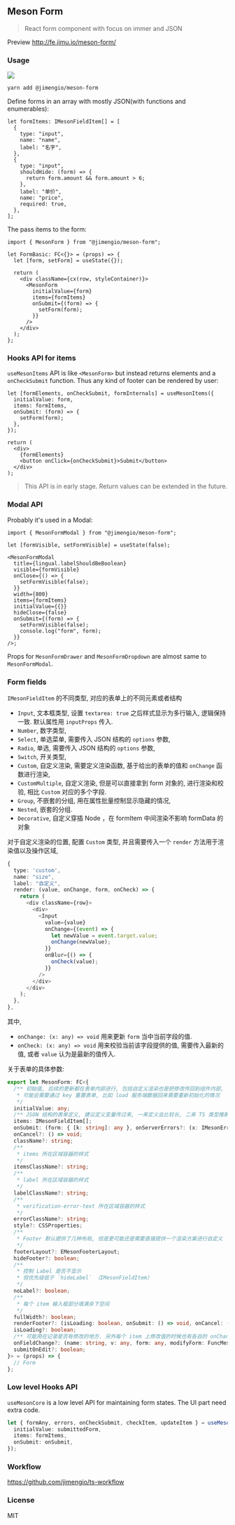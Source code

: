 ## Meson Form

> React form component with focus on immer and JSON

Preview http://fe.jimu.io/meson-form/

### Usage

![](https://img.shields.io/npm/v/@jimengio/meson-form.svg?style=flat-square)

```bash
yarn add @jimengio/meson-form
```

Define forms in an array with mostly JSON(with functions and enumerables):

```tsx
let formItems: IMesonFieldItem[] = [
  {
    type: "input",
    name: "name",
    label: "名字",
  },
  {
    type: "input",
    shouldHide: (form) => {
      return form.amount && form.amount > 6;
    },
    label: "单价",
    name: "price",
    required: true,
  },
];
```

The pass items to the form:

```tsx
import { MesonForm } from "@jimengio/meson-form";

let FormBasic: FC<{}> = (props) => {
  let [form, setForm] = useState({});

  return (
    <div className={cx(row, styleContainer)}>
      <MesonForm
        initialValue={form}
        items={formItems}
        onSubmit={(form) => {
          setForm(form);
        }}
      />
    </div>
  );
};
```

### Hooks API for items

`useMesonItems` API is like `<MesonForm>` but instead returns elements and a `onCheckSubmit` function. Thus any kind of footer can be rendered by user:

```tsx
let [formElements, onCheckSubmit, formInternals] = useMesonItems({
  initialValue: form,
  items: formItems,
  onSubmit: (form) => {
    setForm(form);
  },
});

return (
  <div>
    {formElements}
    <button onClick={onCheckSubmit}>Submit</button>
  </div>
);
```

> This API is in early stage. Return values can be extended in the future.

### Modal API

Probably it's used in a Modal:

```tsx
import { MesonFormModal } from "@jimengio/meson-form";

let [formVisible, setFormVisible] = useState(false);

<MesonFormModal
  title={lingual.labelShouldBeBoolean}
  visible={formVisible}
  onClose={() => {
    setFormVisible(false);
  }}
  width={800}
  items={formItems}
  initialValue={{}}
  hideClose={false}
  onSubmit={(form) => {
    setFormVisible(false);
    console.log("form", form);
  }}
/>;
```

Props for `MesonFormDrawer` and `MesonFormDropdown` are almost same to `MesonFormModal`.

### Form fields

`IMesonFieldItem` 的不同类型, 对应的表单上的不同元素或者结构

- `Input`, 文本框类型, 设置 `textarea: true` 之后样式显示为多行输入, 逻辑保持一致. 默认属性用 `inputProps` 传入.
- `Number`, 数字类型,
- `Select`, 单选菜单, 需要传入 JSON 结构的 `options` 参数,
- `Radio`, 单选, 需要传入 JSON 结构的 `options` 参数,
- `Switch`, 开关类型,
- `Custom`, 自定义渲染, 需要定义渲染函数, 基于给出的表单的值和 `onChange` 函数进行渲染,
- `CustomMultiple`, 自定义渲染, 但是可以直接拿到 form 对象的, 进行渲染和校验, 相比 `Custom` 对应的多个字段.
- `Group`, 不嵌套的分组, 用在属性批量控制显示隐藏的情况,
- `Nested`, 嵌套的分组.
- `Decorative`, 自定义穿插 Node ，在 formItem 中间渲染不影响 formData 的对象

对于自定义渲染的位置, 配置 `Custom` 类型, 并且需要传入一个 `render` 方法用于渲染值以及操作区域,

```ts
{
  type: 'custom',
  name: "size",
  label: "自定义",
  render: (value, onChange, form, onCheck) => {
    return (
      <div className={row}>
        <div>
          <Input
            value={value}
            onChange={(event) => {
              let newValue = event.target.value;
              onChange(newValue);
            }}
            onBlur={() => {
              onCheck(value);
            }}
          />
        </div>
      </div>
    );
  },
},
```

其中,

- `onChange: (x: any) => void` 用来更新 `form` 当中当前字段的值.
- `onCheck: (x: any) => void` 用来校验当前该字段提供的值, 需要传入最新的值, 或者 `value` 认为是最新的值传入.

关于表单的具体参数:

```ts
export let MesonForm: FC<{
  /** 初始值, 后续的更新都在表单内部进行, 包括自定义渲染也是把修改传回到组件内部,
   * 可能会需要通过 key 重置表单, 比如 load 服务端数据回来需要重新初始化的情况
   */
  initialValue: any;
  /** JSON 结构的表单定义, 建议定义变量传过来, 一来定义会比较长, 二来 TS 类型推断在变量加类型的情况才准确 */
  items: IMesonFieldItem[];
  onSubmit: (form: { [k: string]: any }, onServerErrors?: (x: IMesonErrors) => void, transferData?: any) => void;
  onCancel?: () => void;
  className?: string;
  /**
   * items 所在区域容器的样式
   */
  itemsClassName?: string;
  /**
   * label 所在区域容器的样式
   */
  labelClassName?: string;
  /**
   * verification-error-text 所在区域容器的样式
   */
  errorClassName?: string;
  style?: CSSProperties;
  /**
   * Footer 默认提供了几种布局, 但是更可能还是需要直接提供一个渲染方案进行自定义
   */
  footerLayout?: EMesonFooterLayout;
  hideFooter?: boolean;
  /**
   * 控制 Label 是否不显示
   * 但优先级低于 `hideLabel` （IMesonFieldItem）
   */
  noLabel?: boolean;
  /**
   * 每个 item 输入框部分填满余下空间
   */
  fullWidth?: boolean;
  renderFooter?: (isLoading: boolean, onSubmit: () => void, onCancel: () => void) => ReactNode;
  isLoading?: boolean;
  /** 可能用在记录是否有修改的地方. 另外每个 item 上修改值的时候也有各自的 onChange 钩子 */
  onFieldChange?: (name: string, v: any, form: any, modifyForm: FuncMesonModifyForm<any>) => void;
  submitOnEdit?: boolean;
}> = (props) => {
  // Form
};
```

### Low level Hooks API

`useMesonCore` is a low level API for maintaining form states. The UI part need extra code.

```ts
let { formAny, errors, onCheckSubmit, checkItem, updateItem } = useMesonCore({
  initialValue: submittedForm,
  items: formItems,
  onSubmit: onSubmit,
});
```

### Workflow

https://github.com/jimengio/ts-workflow

### License

MIT
